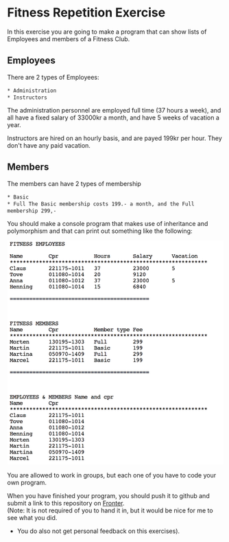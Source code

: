 # Fitness Repetition Exercise

In this exercise you are going to make a program that can show lists of Employees and members of a Fitness Club.

## Employees

There are 2 types of Employees:

    * Administration
    * Instructors

The administration personnel are employed full time (37 hours a week), and all have a fixed salary of 33000kr a month, and have 5 weeks of vacation a year.     

Instructors are hired on an hourly basis, and are payed 199kr per hour. They don't have any paid vacation.    

## Members

The members can have 2 types of membership    

    * Basic
    * Full The Basic membership costs 199.- a month, and the Full membership 299,-

You should make a console program that makes use of inheritance and polymorphism and that can print out something like the following:    

![](img/consoleoutput1.png)    

You are allowed to work in groups, but each one of you have to code your own program.    

When you have finished your program, you should push it to github and submit a link to this repository on [Fronter](https://kea-fronter.itslearning.com/LearningToolElement/ViewLearningToolElement.aspx?LearningToolElementId=779730).    
(Note: It is not required of you to hand it in, but it would be nice for me to see what you did.     
- You do also not get personal feedback on this exercises).



